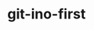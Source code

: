 # git-ino-first

<!-- Close Account Menu -->
<!-- Close Service Desk Menu -->
<!-- Close Button B To G Calculator -->